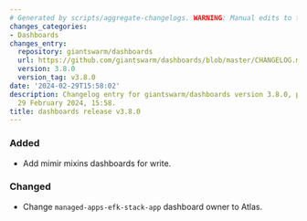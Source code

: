```yaml
---
# Generated by scripts/aggregate-changelogs. WARNING: Manual edits to this files will be overwritten.
changes_categories:
- Dashboards
changes_entry:
  repository: giantswarm/dashboards
  url: https://github.com/giantswarm/dashboards/blob/master/CHANGELOG.md#380---2024-02-29
  version: 3.8.0
  version_tag: v3.8.0
date: '2024-02-29T15:58:02'
description: Changelog entry for giantswarm/dashboards version 3.8.0, published on
  29 February 2024, 15:58.
title: dashboards release v3.8.0
---
```


### Added
- Add mimir mixins dashboards for write.
### Changed
- Change `managed-apps-efk-stack-app` dashboard owner to Atlas.
